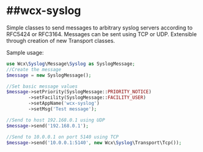 ##wcx-syslog
=================

Simple classes to send messages to arbitrary syslog servers according to RFC5424 or RFC3164. Messages can be sent using TCP or UDP. Extensible through creation of new Transport classes.

Sample usage:

```php
use Wcx\Syslog\Message\Syslog as SyslogMessage;
//Create the message
$message = new SyslogMessage();

//Set basic message values
$message->setPriority(SyslogMessage::PRIORITY_NOTICE)
        ->setFacility(SyslogMessage::FACILITY_USER)
        ->setAppName('wcx-syslog')
        ->setMsg('Test message');

//Send to host 192.168.0.1 using UDP
$message->send('192.168.0.1');

//Send to 10.0.0.1 on port 5140 using TCP
$message->send('10.0.0.1:5140', new Wcx\Syslog\Transport\Tcp());
```
